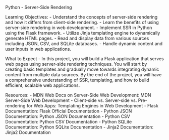 Python - Server-Side Rendering

Learning Objectives:
    - Understand the concepts of server-side rendering and how it differs from client-side rendering.
    - Learn the benefits of using server-side rendering in web development.
    - Implement SSR in Python using the Flask framework.
    - Utilize Jinja templating engine to dynamically generate HTML pages.
    - Read and display data from various sources including JSON, CSV, and SQLite databases.
    - Handle dynamic content and user inputs in web applications.

What to Expect - In this project, you will build a Flask application that serves web pages using server-side rendering techniques. You will start by creating basic templates and gradually move towards integrating dynamic content from multiple data sources. By the end of the project, you will have a comprehensive understanding of SSR, templating, and how to build efficient, scalable web applications.

Resources:
    - MDN Web Docs on Server-Side Web Development: MDN Server-Side Web Development
    - Client-side vs. Server-side vs. Pre-rendering for Web Apps: Templating Engines in Web Development
    - Flask Documentation: Flask Official Documentation
    - Python JSON Documentation: Python JSON Documentation
    - Python CSV Documentation: Python CSV Documentation
    - Python SQLite Documentation: Python SQLite Documentation
    - Jinja2 Documentation: Jinja2 Documentation
